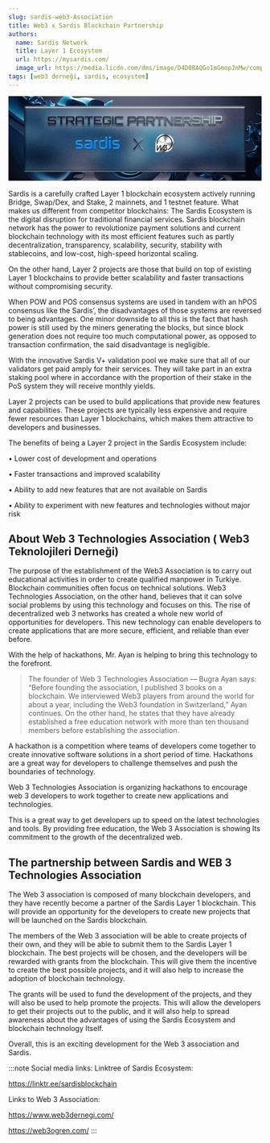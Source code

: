 ```yaml
---
slug: sardis-web3-Association
title: Web3 x Sardis Blockchain Partnership
authors:
  name: Sardis Network
  title: Layer 1 Ecosystem
  url: https://mysardis.com/
  image_url: https://media.licdn.com/dms/image/D4D0BAQGo1mGmopJnMw/company-logo_200_200/0/1664612872369?e=1687996800&v=beta&t=39XbpIuNAeMHbE0QzQOlGwgmrnvqRuILPNaL3Kozy10
tags: [web3 derneği, sardis, ecosystem]
---
```


![Sardis](../static/img/web3sardis.webp)

Sardis is a carefully crafted Layer 1 blockchain ecosystem actively running Bridge, Swap/Dex, and Stake, 2 mainnets, and 1 testnet feature. What makes us different from competitor blockchains: The Sardis Ecosystem is the digital disruption for traditional financial services. Sardis blockchain network has the power to revolutionize payment solutions and current blockchain technology with its most efficient features such as partly decentralization, transparency, scalability, security, stability with stablecoins, and low-cost, high-speed horizontal scaling.

On the other hand, Layer 2 projects are those that build on top of existing Layer 1 blockchains to provide better scalability and faster transactions without compromising security.

When POW and POS consensus systems are used in tandem with an hPOS consensus like the Sardis’, the disadvantages of those systems are reversed to being advantages. One minor downside to all this is the fact that hash power is still used by the miners generating the blocks, but since block generation does not require too much computational power, as opposed to transaction confirmation, the said disadvantage is negligible.

With the innovative Sardis V+ validation pool we make sure that all of our validators get paid amply for their services. They will take part in an extra staking pool where in accordance with the proportion of their stake in the PoS system they will receive monthly yields.

Layer 2 projects can be used to build applications that provide new features and capabilities. These projects are typically less expensive and require fewer resources than Layer 1 blockchains, which makes them attractive to developers and businesses.

The benefits of being a Layer 2 project in the Sardis Ecosystem include:

• Lower cost of development and operations

• Faster transactions and improved scalability

• Ability to add new features that are not available on Sardis

• Ability to experiment with new features and technologies without major risk

## About Web 3 Technologies Association ( Web3 Teknolojileri Derneği)

The purpose of the establishment of the Web3 Association is to carry out educational activities in order to create qualified manpower in Turkiye.
Blockchain communities often focus on technical solutions. Web3 Technologies Association, on the other hand, believes that it can solve social problems by using this technology and focuses on this.
The rise of decentralized web 3 networks has created a whole new world of opportunities for developers. This new technology can enable developers to create applications that are more secure, efficient, and reliable than ever before.

With the help of hackathons, Mr. Ayan is helping to bring this technology to the forefront.

>The founder of Web 3 Technologies Association — Bugra Ayan says: “Before founding the association, I published 3 books on a blockchain. We interviewed Web3 players from around the world for about a year, including the Web3 foundation in Switzerland,” Ayan continues. On the other hand, he states that they have already established a free education network with more than ten thousand members before establishing the association.

A hackathon is a competition where teams of developers come together to create innovative software solutions in a short period of time. Hackathons are a great way for developers to challenge themselves and push the boundaries of technology.

Web 3 Technologies Association is organizing hackathons to encourage web 3 developers to work together to create new applications and technologies.

This is a great way to get developers up to speed on the latest technologies and tools. By providing free education, the Web 3 Association is showing Its commitment to the growth of the decentralized web.

## The partnership between Sardis and WEB 3 Technologies Association

The Web 3 association is composed of many blockchain developers, and they have recently become a partner of the Sardis Layer 1 blockchain. This will provide an opportunity for the developers to create new projects that will be launched on the Sardis blockchain.

The members of the Web 3 association will be able to create projects of their own, and they will be able to submit them to the Sardis Layer 1 blockchain. The best projects will be chosen, and the developers will be rewarded with grants from the blockchain. This will give them the incentive to create the best possible projects, and it will also help to increase the adoption of blockchain technology.

The grants will be used to fund the development of the projects, and they will also be used to help promote the projects. This will allow the developers to get their projects out to the public, and it will also help to spread awareness about the advantages of using the Sardis Ecosystem and blockchain technology Itself.

Overall, this is an exciting development for the Web 3 association and Sardis.

:::note
Social media links:
Linktree of Sardis Ecosystem:

https://linktr.ee/sardisblockchain

Links to Web 3 Association:

https://www.web3dernegi.com/

https://web3ogren.com/
:::